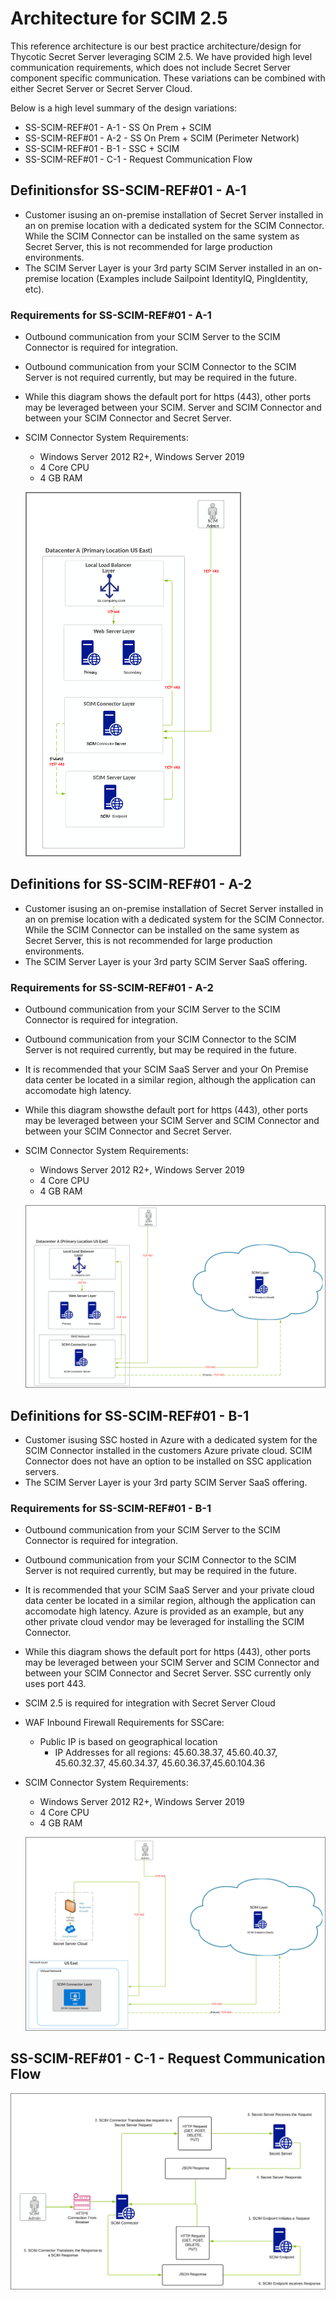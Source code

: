 [title]: # (Architecture for SCIM 2.5)
[tags]: # (architecture)
[priority]: # (207)
# Architecture for SCIM 2.5

This reference architecture is our best practice architecture/design for Thycotic Secret Server leveraging SCIM 2.5. We have
provided high level communication requirements, which does not include Secret Server component specific communication.
These variations can be combined with either Secret Server or Secret Server Cloud.

Below is a high level summary of the design variations:

* SS-SCIM-REF#01 - A-1 - SS On Prem + SCIM
* SS-SCIM-REF#01 - A-2 - SS On Prem + SCIM (Perimeter Network)
* SS-SCIM-REF#01 - B-1 - SSC + SCIM
* SS-SCIM-REF#01 - C-1 - Request Communication Flow

## Definitionsfor SS-SCIM-REF#01 - A-1

* Customer isusing an on-premise installation of Secret Server installed in an on premise location with a
dedicated system for the SCIM Connector. While the SCIM Connector can be installed on the same system as
Secret Server, this is not recommended for large production environments.
* The SCIM Server Layer is your 3rd party SCIM Server installed in an on-premise location (Examples include
Sailpoint IdentityIQ, PingIdentity, etc).

### Requirements for SS-SCIM-REF#01 - A-1

* Outbound communication from your SCIM Server to the SCIM Connector is required for integration.
* Outbound communication from your SCIM Connector to the SCIM Server is not required currently, but may be required in the future.
* While this diagram shows the default port for https (443), other ports may be leveraged between your SCIM.
Server and SCIM Connector and between your SCIM Connector and Secret Server.
* SCIM Connector System Requirements:
   * Windows Server 2012 R2+, Windows Server 2019
   * 4 Core CPU
   * 4 GB RAM

   ![A-1](images/ref1.png)

## Definitions for SS-SCIM-REF#01 - A-2

* Customer isusing an on-premise installation of Secret Server installed in an on premise location with a
dedicated system for the SCIM Connector. While the SCIM Connector can be installed on the same system as
Secret Server, this is not recommended for large production environments.
* The SCIM Server Layer is your 3rd party SCIM Server SaaS offering.

### Requirements for SS-SCIM-REF#01 - A-2

* Outbound communication from your SCIM Server to the SCIM Connector is required for integration.
* Outbound communication from your SCIM Connector to the SCIM Server is not required currently, but may be required in the future.
* It is recommended that your SCIM SaaS Server and your On Premise data center be located in a similar region, although the application can accomodate high latency.
* While this diagram showsthe default port for https (443), other ports may be leveraged between your SCIM Server and SCIM Connector and between your SCIM Connector and Secret Server.
* SCIM Connector System Requirements:
   * Windows Server 2012 R2+, Windows Server 2019
   * 4 Core CPU
   * 4 GB RAM

   ![A-2](images/ref2.png)

## Definitions for SS-SCIM-REF#01 - B-1

* Customer isusing SSC hosted in Azure with a dedicated system for the SCIM Connector installed in the customers Azure private cloud. SCIM Connector does not have an option to be installed on SSC application servers.
* The SCIM Server Layer is your 3rd party SCIM Server SaaS offering.

### Requirements for SS-SCIM-REF#01 - B-1

* Outbound communication from your SCIM Server to the SCIM Connector is required for integration.
* Outbound communication from your SCIM Connector to the SCIM Server is not required currently, but may be required in the future.
* It is recommended that your SCIM SaaS Server and your private cloud data center be located in a similar region, although the application can accomodate high latency. Azure is provided as an example, but any other private cloud vendor may be leveraged for installing the SCIM Connector.
* While this diagram shows the default port for https (443), other ports may be leveraged between your SCIM Server and SCIM Connector and between your SCIM Connector and Secret Server. SSC currently only uses port 443.
* SCIM 2.5 is required for integration with Secret Server Cloud
* WAF Inbound Firewall Requirements for SSCare:
   * Public IP is based on geographical location
      * IP Addresses for all regions: 45.60.38.37, 45.60.40.37, 45.60.32.37, 45.60.34.37, 45.60.36.37,45.60.104.36
* SCIM Connector System Requirements:
   * Windows Server 2012 R2+, Windows Server 2019
   * 4 Core CPU
   * 4 GB RAM

   ![A-3](images/ref3.png)

## SS-SCIM-REF#01 - C-1 - Request Communication Flow

  ![A-4](images/ref4.png)
